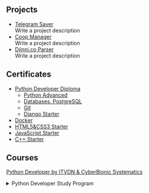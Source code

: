 <!--
**SShGitHubUser/SShGitHubUser** is a ✨ _special_ ✨ repository because its `README.md` (this file) appears on your GitHub profile.
-->

## Projects

- [Telegram Saver](https://github.com/SShSoftwareEngineer/Telegram_Saver.git)  
Write a project description
- [Coop Manager](https://github.com/SShSoftwareEngineer/Coop_Manager.git)  
Write a project description
- [Djinni.co Parser](https://github.com/SShSoftwareEngineer/Djinni.co_Parser.git)  
Write a project description

## Certificates

- [Python Developer Diploma](https://testprovider.com/ru/search-certificate/TP75891538D)
  - [Python Advanced](https://testprovider.com/ru/search-certificate/TP22720228)  
  - [Databases. PostgreSQL](https://testprovider.com/ru/search-certificate/TP96877762)
  - [Git](https://testprovider.com/ru/search-certificate/TP29442845)
  - [Django Starter](https://testprovider.com/ru/search-certificate/TP42857906)
- [Docker](https://testprovider.com/ru/search-certificate/TP91237119)
- [HTML5&CSS3 Starter](https://testprovider.com/ru/search-certificate/TP24404857)
- [JavaScript Starter](https://testprovider.com/ru/search-certificate/TP13025243)
- [C++ Starter](https://testprovider.com/ru/search-certificate/TP07430920)

## Courses
[Python Developer by ITVDN & CyberBionic Systematics](https://github.com/Studies-in-specialty-Python-Developer)  
<details>
  <summary>Python Developer Study Program</summary>

* <b>Python</b>

1. Introduction to Python
2. Primitive data types and variables
3. Conditional constructions
4. Cyclic constructions
5. Sequences
6. Lists
7. Sets and mapping
8. Functions, part 1
9. Functions, part 2
10. PEP8
11. OOP. Classes, attributes, methods, constructor
12. OOP. Inheritance and abstraction
13. OOP. Encapsulation and polymorphism
14. Exceptions and their handling
15. Introspection and reflection
16. Iterators
17. Generators
18. Work with files
19. Modules and packages
20. Regular expressions
21. Elements of functional programming
22. Working with the network
23. Data warehouses
24. SQLite. Syntax and queries
25. Asynchronous programming in Python
26. Multithreaded programming in Python
27. Typed Python. Unit Testing
28. Practical lesson. Scraping
29. Practical lesson. SQLite
30. Virtual environments

* <b>Git</b>

1. Git Basics
2. Repository publication
3. IDE integration

* <b>Databases. PostgreSQL</b>

1. Creating infrastructure
2. Basic PostgreSQL data types and simple queries
3. Joining of tables (JOIN) and subqueries
4. Other objects of databases: views and functions
5. Database design. DDL - managing databases and database objects

* <b>Django Starter</b>

1. Introduction to Django
2. Routing
3. Templates and mappings
4. The models
5. The forms
6. Django ORM and admin panel
7. Django and REST. REST Overview, Django Rest Framework Overview
8. Django application deployment
9. Security in Django
10. Practical lesson. A ToDo list creation

</details>

